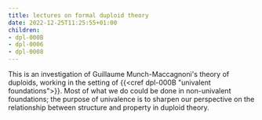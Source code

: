 ```yaml
---
title: lectures on formal duploid theory
date: 2022-12-25T11:25:55+01:00
children:
- dpl-000B
- dpl-0006
- dpl-0008
---
```


This is an investigation of Guillaume Munch-Maccagnoni's theory of duploids, working in the setting of {{<cref dpl-000B "univalent foundations">}}. Most of what we do could be done in non-univalent foundations; the purpose of univalence is to sharpen our perspective on the relationship between structure and property in duploid theory.
